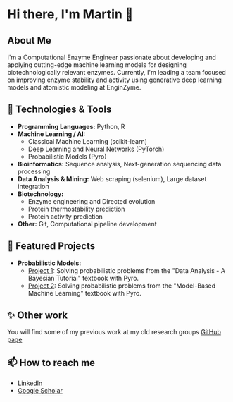 # Hi there, I'm Martin 👋

## About Me
I'm a Computational Enzyme Engineer passionate about developing and applying cutting-edge machine learning models for designing biotechnologically relevant enzymes. Currently, I'm leading a team focused on improving enzyme stability and activity using generative deep learning models and atomistic modeling at EnginZyme.

## 🔧 Technologies & Tools
- **Programming Languages:** Python, R
- **Machine Learning / AI:** 
  - Classical Machine Learning (scikit-learn)
  - Deep Learning and Neural Networks (PyTorch)
  - Probabilistic Models (Pyro)
- **Bioinformatics:** Sequence analysis, Next-generation sequencing data processing
- **Data Analysis & Mining:** Web scraping (selenium), Large dataset integration
- **Biotechnology:** 
  - Enzyme engineering and Directed evolution
  - Protein thermostability prediction
  - Protein activity prediction
- **Other:** Git, Computational pipeline development

## 🚀 Featured Projects
- **Probabilistic Models:**
  - [Project 1](https://github.com/mengqvist/data_analysis_sivia/): Solving probabilistic problems from the "Data Analysis - A Bayesian Tutorial" textbook with Pyro.
  - [Project 2](https://github.com/mengqvist/data_analysis_mbml/): Solving probabilistic problems from the "Model-Based Machine Learning" textbook with Pyro.

## ✨ Other work
You will find some of my previous work at my old research groups [GitHub page](https://github.com/EngqvistLab)

## 📫 How to reach me
- [LinkedIn](www.linkedin.com/in/engqvist1729)
- [Google Scholar](https://scholar.google.com/citations?user=ZTyba9cAAAAJ&hl=en)
